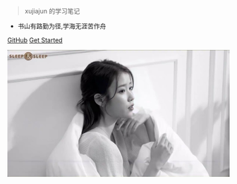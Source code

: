 > xujiajun 的学习笔记

- 书山有路勤为径,学海无涯苦作舟

[GitHub](https://github.com/18626428291/18626428291.github.io.git)
[Get Started](zh-cn/javascript/es/)

![](_media/bg.png)

